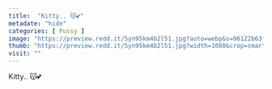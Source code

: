 ```yaml
---
title:  "Kitty.. 😽💕"
metadate: "hide"
categories: [ Pussy ]
image: "https://preview.redd.it/5yn95km4b2l51.jpg?auto=webp&s=96122b63f7d69d879ed8dbe9947aeaaf76216775"
thumb: "https://preview.redd.it/5yn95km4b2l51.jpg?width=1080&crop=smart&auto=webp&s=e7ef8608a9e2c48b5e56bf169c2bea3511bf4585"
visit: ""
---
```

Kitty.. 😽💕
